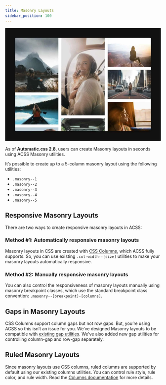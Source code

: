```yaml
---
title: Masonry Layouts
sidebar_position: 100
---
```


![Masonry Layout Example](img/masonry-layout.webp)

As of **Automatic.css 2.8**, users can create Masonry layouts in seconds using ACSS Masonry utilities.

It’s possible to create up to a 5-column masonry layout using the following utilities:

- `.masonry--1`
- `.masonry--2`
- `.masonry--3`
- `.masonry--4`
- `.masonry--5`

## Responsive Masonry Layouts

There are two ways to create responsive masonry layouts in ACSS:

### Method #1: Automatically responsive masonry layouts

Masonry layouts in CSS are created with [CSS Columns](../columns/css-columns.md), which ACSS fully supports. So, you can use existing `.col-width--[size]` utilities to make your masonry layouts automatically responsive.

### Method #2: Manually responsive masonry layouts

You can also control the responsiveness of masonry layouts manually using masonry breakpoint classes, which use the standard breakpoint class convention: `.masonry--[breakpoint]-[columns]`.

## Gaps in Masonry Layouts

CSS Columns support column gaps but not row gaps. But, you’re using ACSS so this isn’t an issue for you. We’ve designed Masonry layouts to be compatible with [existing gap utilities](../spacing/spacing-variables.md). We’ve also added new gap utilities for controlling column-gap and row-gap separately.

## Ruled Masonry Layouts

Since masonry layouts use CSS columns, ruled columns are supported by default using our existing columns utilities. You can control rule style, rule color, and rule width. Read the [Columns documentation](../columns/css-columns.md) for more details.
